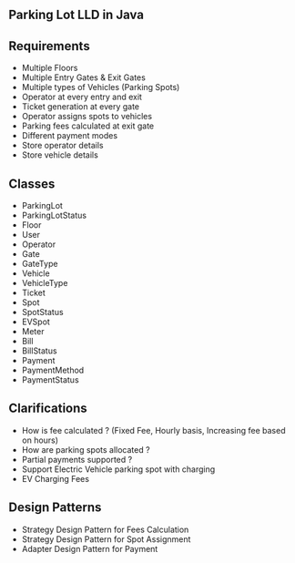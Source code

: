 ## Parking Lot LLD in Java

## Requirements

- Multiple Floors
- Multiple Entry Gates & Exit Gates
- Multiple types of Vehicles (Parking Spots)
- Operator at every entry and exit
- Ticket generation at every gate
- Operator assigns spots to vehicles
- Parking fees calculated at exit gate
- Different payment modes
- Store operator details
- Store vehicle details

## Classes

- ParkingLot
- ParkingLotStatus
- Floor
- User
- Operator
- Gate
- GateType
- Vehicle
- VehicleType
- Ticket
- Spot
- SpotStatus
- EVSpot
- Meter
- Bill
- BillStatus
- Payment
- PaymentMethod
- PaymentStatus

## Clarifications

- How is fee calculated ? (Fixed Fee, Hourly basis, Increasing fee based on hours)
- How are parking spots allocated ?
- Partial payments supported ?
- Support Electric Vehicle parking spot with charging
- EV Charging Fees

## Design Patterns

- Strategy Design Pattern for Fees Calculation
- Strategy Design Pattern for Spot Assignment
- Adapter Design Pattern for Payment

